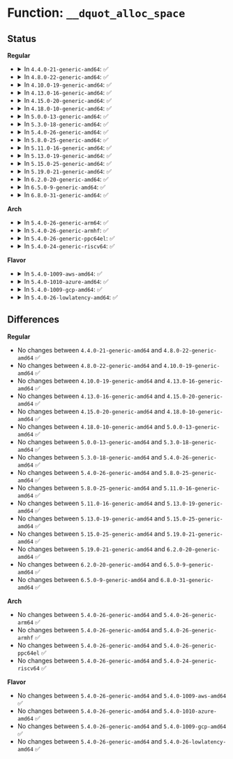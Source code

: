 # Function: <code>__dquot_alloc_space</code>

## Status
<b>Regular</b>
<ul>
<li>
<details>
<summary>In <code>4.4.0-21-generic-amd64</code>: ✅</summary>

```c
int __dquot_alloc_space(struct inode * inode, qsize_t number, int flags)
```

```json
{
  "name": "__dquot_alloc_space",
  "collision_type": "Unique Global",
  "inline_type": "No",
  "funcs": [
    {
      "addr": 18446744071581418592,
      "name": "__dquot_alloc_space",
      "external": true,
      "loc": "fs/quota/dquot.c:1646",
      "file": "fs/quota/dquot.c",
      "inline": "seen, unknown",
      "caller_inline": [],
      "caller_func": [
        "fs/ext4/balloc.c:ext4_new_meta_blocks",
        "fs/ext4/inode.c:ext4_da_get_block_prep",
        "fs/ext4/extents.c:ext4_ext_map_blocks",
        "fs/ext4/mballoc.c:ext4_mb_new_blocks",
        "fs/ext4/mballoc.c:ext4_mb_new_blocks",
        "fs/ext4/xattr.c:ext4_xattr_block_set"
      ]
    }
  ],
  "symbols": [
    {
      "addr": 18446744071581418592,
      "name": "__dquot_alloc_space",
      "section": ".text",
      "bind": "STB_GLOBAL",
      "size": 584
    }
  ]
}
```
</details>
</li>
<li>
<details>
<summary>In <code>4.8.0-22-generic-amd64</code>: ✅</summary>

```c
int __dquot_alloc_space(struct inode * inode, qsize_t number, int flags)
```

```json
{
  "name": "__dquot_alloc_space",
  "collision_type": "Unique Global",
  "inline_type": "No",
  "funcs": [
    {
      "addr": 18446744071581599968,
      "name": "__dquot_alloc_space",
      "external": true,
      "loc": "fs/quota/dquot.c:1654",
      "file": "fs/quota/dquot.c",
      "inline": "seen, unknown",
      "caller_inline": [],
      "caller_func": [
        "fs/ext4/balloc.c:ext4_new_meta_blocks",
        "fs/ext4/inode.c:ext4_da_get_block_prep",
        "fs/ext4/extents.c:ext4_ext_map_blocks",
        "fs/ext4/mballoc.c:ext4_mb_new_blocks",
        "fs/ext4/mballoc.c:ext4_mb_new_blocks",
        "fs/ext4/xattr.c:ext4_xattr_block_set"
      ]
    }
  ],
  "symbols": [
    {
      "addr": 18446744071581599968,
      "name": "__dquot_alloc_space",
      "section": ".text",
      "bind": "STB_GLOBAL",
      "size": 576
    }
  ]
}
```
</details>
</li>
<li>
<details>
<summary>In <code>4.10.0-19-generic-amd64</code>: ✅</summary>

```c
int __dquot_alloc_space(struct inode * inode, qsize_t number, int flags)
```

```json
{
  "name": "__dquot_alloc_space",
  "collision_type": "Unique Global",
  "inline_type": "No",
  "funcs": [
    {
      "addr": 18446744071581688464,
      "name": "__dquot_alloc_space",
      "external": true,
      "loc": "fs/quota/dquot.c:1651",
      "file": "fs/quota/dquot.c",
      "inline": "seen, unknown",
      "caller_inline": [],
      "caller_func": [
        "fs/ext4/balloc.c:ext4_new_meta_blocks",
        "fs/ext4/inode.c:ext4_da_get_block_prep",
        "fs/ext4/extents.c:ext4_ext_map_blocks",
        "fs/ext4/mballoc.c:ext4_mb_new_blocks",
        "fs/ext4/mballoc.c:ext4_mb_new_blocks",
        "fs/ext4/xattr.c:ext4_xattr_block_set"
      ]
    }
  ],
  "symbols": [
    {
      "addr": 18446744071581688464,
      "name": "__dquot_alloc_space",
      "section": ".text",
      "bind": "STB_GLOBAL",
      "size": 576
    }
  ]
}
```
</details>
</li>
<li>
<details>
<summary>In <code>4.13.0-16-generic-amd64</code>: ✅</summary>

```c
int __dquot_alloc_space(struct inode * inode, qsize_t number, int flags)
```

```json
{
  "name": "__dquot_alloc_space",
  "collision_type": "Unique Global",
  "inline_type": "No",
  "funcs": [
    {
      "addr": 18446744071581742416,
      "name": "__dquot_alloc_space",
      "external": true,
      "loc": "fs/quota/dquot.c:1677",
      "file": "fs/quota/dquot.c",
      "inline": "seen, unknown",
      "caller_inline": [],
      "caller_func": [
        "fs/ext4/balloc.c:ext4_new_meta_blocks",
        "fs/ext4/extents.c:ext4_ext_map_blocks",
        "fs/ext4/inode.c:ext4_da_get_block_prep",
        "fs/ext4/mballoc.c:ext4_mb_new_blocks",
        "fs/ext4/mballoc.c:ext4_mb_new_blocks",
        "fs/ext4/xattr.c:ext4_xattr_block_set",
        "fs/ext4/xattr.c:ext4_xattr_set_entry"
      ]
    }
  ],
  "symbols": [
    {
      "addr": 18446744071581742416,
      "name": "__dquot_alloc_space",
      "section": ".text",
      "bind": "STB_GLOBAL",
      "size": 552
    }
  ]
}
```
</details>
</li>
<li>
<details>
<summary>In <code>4.15.0-20-generic-amd64</code>: ✅</summary>

```c
int __dquot_alloc_space(struct inode * inode, qsize_t number, int flags)
```

```json
{
  "name": "__dquot_alloc_space",
  "collision_type": "Unique Global",
  "inline_type": "No",
  "funcs": [
    {
      "addr": 18446744071581888928,
      "name": "__dquot_alloc_space",
      "external": true,
      "loc": "fs/quota/dquot.c:1642",
      "file": "fs/quota/dquot.c",
      "inline": "seen, unknown",
      "caller_inline": [],
      "caller_func": [
        "fs/ext4/balloc.c:ext4_new_meta_blocks",
        "fs/ext4/extents.c:ext4_ext_map_blocks",
        "fs/ext4/inode.c:ext4_da_get_block_prep",
        "fs/ext4/mballoc.c:ext4_mb_new_blocks",
        "fs/ext4/mballoc.c:ext4_mb_new_blocks",
        "fs/ext4/xattr.c:ext4_xattr_block_set",
        "fs/ext4/xattr.c:ext4_xattr_set_entry"
      ]
    }
  ],
  "symbols": [
    {
      "addr": 18446744071581888928,
      "name": "__dquot_alloc_space",
      "section": ".text",
      "bind": "STB_GLOBAL",
      "size": 657
    }
  ]
}
```
</details>
</li>
<li>
<details>
<summary>In <code>4.18.0-10-generic-amd64</code>: ✅</summary>

```c
int __dquot_alloc_space(struct inode * inode, qsize_t number, int flags)
```

```json
{
  "name": "__dquot_alloc_space",
  "collision_type": "Unique Global",
  "inline_type": "No",
  "funcs": [
    {
      "addr": 18446744071582062560,
      "name": "__dquot_alloc_space",
      "external": true,
      "loc": "fs/quota/dquot.c:1639",
      "file": "fs/quota/dquot.c",
      "inline": "seen, unknown",
      "caller_inline": [],
      "caller_func": [
        "fs/ext4/balloc.c:ext4_new_meta_blocks",
        "fs/ext4/extents.c:ext4_ext_map_blocks",
        "fs/ext4/inode.c:ext4_da_get_block_prep",
        "fs/ext4/mballoc.c:ext4_mb_new_blocks",
        "fs/ext4/mballoc.c:ext4_mb_new_blocks",
        "fs/ext4/xattr.c:ext4_xattr_block_set",
        "fs/ext4/xattr.c:ext4_xattr_set_entry"
      ]
    }
  ],
  "symbols": [
    {
      "addr": 18446744071582062560,
      "name": "__dquot_alloc_space",
      "section": ".text",
      "bind": "STB_GLOBAL",
      "size": 615
    }
  ]
}
```
</details>
</li>
<li>
<details>
<summary>In <code>5.0.0-13-generic-amd64</code>: ✅</summary>

```c
int __dquot_alloc_space(struct inode * inode, qsize_t number, int flags)
```

```json
{
  "name": "__dquot_alloc_space",
  "collision_type": "Unique Global",
  "inline_type": "No",
  "funcs": [
    {
      "addr": 18446744071582160816,
      "name": "__dquot_alloc_space",
      "external": true,
      "loc": "fs/quota/dquot.c:1639",
      "file": "fs/quota/dquot.c",
      "inline": "seen, unknown",
      "caller_inline": [],
      "caller_func": [
        "fs/ext4/balloc.c:ext4_new_meta_blocks",
        "fs/ext4/inode.c:ext4_da_reserve_space",
        "fs/ext4/ioctl.c:ext4_ioctl",
        "fs/ext4/mballoc.c:ext4_mb_new_blocks",
        "fs/ext4/mballoc.c:ext4_mb_new_blocks",
        "fs/ext4/xattr.c:ext4_xattr_block_set",
        "fs/ext4/xattr.c:ext4_xattr_set_entry"
      ]
    }
  ],
  "symbols": [
    {
      "addr": 18446744071582160816,
      "name": "__dquot_alloc_space",
      "section": ".text",
      "bind": "STB_GLOBAL",
      "size": 615
    }
  ]
}
```
</details>
</li>
<li>
<details>
<summary>In <code>5.3.0-18-generic-amd64</code>: ✅</summary>

```c
int __dquot_alloc_space(struct inode * inode, qsize_t number, int flags)
```

```json
{
  "name": "__dquot_alloc_space",
  "collision_type": "Unique Global",
  "inline_type": "No",
  "funcs": [
    {
      "addr": 18446744071582323504,
      "name": "__dquot_alloc_space",
      "external": true,
      "loc": "fs/quota/dquot.c:1649",
      "file": "fs/quota/dquot.c",
      "inline": "seen, unknown",
      "caller_inline": [],
      "caller_func": [
        "fs/ext4/balloc.c:ext4_new_meta_blocks",
        "fs/ext4/inode.c:ext4_da_reserve_space",
        "fs/ext4/ioctl.c:swap_inode_boot_loader",
        "fs/ext4/mballoc.c:ext4_mb_new_blocks",
        "fs/ext4/mballoc.c:ext4_mb_new_blocks",
        "fs/ext4/xattr.c:ext4_xattr_block_set",
        "fs/ext4/xattr.c:ext4_xattr_set_entry"
      ]
    }
  ],
  "symbols": [
    {
      "addr": 18446744071582323504,
      "name": "__dquot_alloc_space",
      "section": ".text",
      "bind": "STB_GLOBAL",
      "size": 715
    }
  ]
}
```
</details>
</li>
<li>
<details>
<summary>In <code>5.4.0-26-generic-amd64</code>: ✅</summary>

```c
int __dquot_alloc_space(struct inode * inode, qsize_t number, int flags)
```

```json
{
  "name": "__dquot_alloc_space",
  "collision_type": "Unique Global",
  "inline_type": "No",
  "funcs": [
    {
      "addr": 18446744071582422704,
      "name": "__dquot_alloc_space",
      "external": true,
      "loc": "fs/quota/dquot.c:1651",
      "file": "fs/quota/dquot.c",
      "inline": "seen, unknown",
      "caller_inline": [],
      "caller_func": [
        "fs/ext4/balloc.c:ext4_new_meta_blocks",
        "fs/ext4/inode.c:ext4_da_reserve_space",
        "fs/ext4/ioctl.c:swap_inode_boot_loader",
        "fs/ext4/mballoc.c:ext4_mb_new_blocks",
        "fs/ext4/mballoc.c:ext4_mb_new_blocks",
        "fs/ext4/xattr.c:ext4_xattr_block_set",
        "fs/ext4/xattr.c:ext4_xattr_set_entry"
      ]
    }
  ],
  "symbols": [
    {
      "addr": 18446744071582422704,
      "name": "__dquot_alloc_space",
      "section": ".text",
      "bind": "STB_GLOBAL",
      "size": 715
    }
  ]
}
```
</details>
</li>
<li>
<details>
<summary>In <code>5.8.0-25-generic-amd64</code>: ✅</summary>

```c
int __dquot_alloc_space(struct inode * inode, qsize_t number, int flags)
```

```json
{
  "name": "__dquot_alloc_space",
  "collision_type": "Unique Global",
  "inline_type": "No",
  "funcs": [
    {
      "addr": 18446744071582719760,
      "name": "__dquot_alloc_space",
      "external": true,
      "loc": "fs/quota/dquot.c:1649",
      "file": "fs/quota/dquot.c",
      "inline": "seen, unknown",
      "caller_inline": [],
      "caller_func": [
        "fs/ext4/balloc.c:ext4_new_meta_blocks",
        "fs/ext4/inode.c:ext4_da_reserve_space",
        "fs/ext4/ioctl.c:swap_inode_boot_loader",
        "fs/ext4/mballoc.c:ext4_mb_new_blocks",
        "fs/ext4/mballoc.c:ext4_mb_new_blocks",
        "fs/ext4/xattr.c:ext4_xattr_block_set",
        "fs/ext4/xattr.c:ext4_xattr_set_entry"
      ]
    }
  ],
  "symbols": [
    {
      "addr": 18446744071582719760,
      "name": "__dquot_alloc_space",
      "section": ".text",
      "bind": "STB_GLOBAL",
      "size": 850
    }
  ]
}
```
</details>
</li>
<li>
<details>
<summary>In <code>5.11.0-16-generic-amd64</code>: ✅</summary>

```c
int __dquot_alloc_space(struct inode * inode, qsize_t number, int flags)
```

```json
{
  "name": "__dquot_alloc_space",
  "collision_type": "Unique Global",
  "inline_type": "No",
  "funcs": [
    {
      "addr": 18446744071582790896,
      "name": "__dquot_alloc_space",
      "external": true,
      "loc": "fs/quota/dquot.c:1650",
      "file": "fs/quota/dquot.c",
      "inline": "seen, unknown",
      "caller_inline": [],
      "caller_func": [
        "fs/ext4/balloc.c:ext4_new_meta_blocks",
        "fs/ext4/inode.c:ext4_da_reserve_space",
        "fs/ext4/ioctl.c:swap_inode_boot_loader",
        "fs/ext4/mballoc.c:ext4_mb_new_blocks",
        "fs/ext4/mballoc.c:ext4_mb_new_blocks",
        "fs/ext4/xattr.c:ext4_xattr_block_set",
        "fs/ext4/xattr.c:ext4_xattr_set_entry"
      ]
    }
  ],
  "symbols": [
    {
      "addr": 18446744071582790896,
      "name": "__dquot_alloc_space",
      "section": ".text",
      "bind": "STB_GLOBAL",
      "size": 850
    }
  ]
}
```
</details>
</li>
<li>
<details>
<summary>In <code>5.13.0-19-generic-amd64</code>: ✅</summary>

```c
int __dquot_alloc_space(struct inode * inode, qsize_t number, int flags)
```

```json
{
  "name": "__dquot_alloc_space",
  "collision_type": "Unique Global",
  "inline_type": "No",
  "funcs": [
    {
      "addr": 18446744071582816976,
      "name": "__dquot_alloc_space",
      "external": true,
      "loc": "fs/quota/dquot.c:1648",
      "file": "fs/quota/dquot.c",
      "inline": "seen, unknown",
      "caller_inline": [],
      "caller_func": [
        "fs/ext4/balloc.c:ext4_new_meta_blocks",
        "fs/ext4/inode.c:ext4_da_reserve_space",
        "fs/ext4/ioctl.c:swap_inode_boot_loader",
        "fs/ext4/mballoc.c:ext4_mb_new_blocks",
        "fs/ext4/mballoc.c:ext4_mb_new_blocks",
        "fs/ext4/xattr.c:ext4_xattr_block_set",
        "fs/ext4/xattr.c:ext4_xattr_set_entry"
      ]
    }
  ],
  "symbols": [
    {
      "addr": 18446744071582816976,
      "name": "__dquot_alloc_space",
      "section": ".text",
      "bind": "STB_GLOBAL",
      "size": 850
    }
  ]
}
```
</details>
</li>
<li>
<details>
<summary>In <code>5.15.0-25-generic-amd64</code>: ✅</summary>

```c
int __dquot_alloc_space(struct inode * inode, qsize_t number, int flags)
```

```json
{
  "name": "__dquot_alloc_space",
  "collision_type": "Unique Global",
  "inline_type": "No",
  "funcs": [
    {
      "addr": 18446744071583147008,
      "name": "__dquot_alloc_space",
      "external": true,
      "loc": "fs/quota/dquot.c:1653",
      "file": "fs/quota/dquot.c",
      "inline": "seen, unknown",
      "caller_inline": [],
      "caller_func": [
        "fs/ext4/balloc.c:ext4_new_meta_blocks",
        "fs/ext4/inode.c:ext4_da_reserve_space",
        "fs/ext4/ioctl.c:swap_inode_boot_loader",
        "fs/ext4/mballoc.c:ext4_mb_new_blocks",
        "fs/ext4/mballoc.c:ext4_mb_new_blocks",
        "fs/ext4/xattr.c:ext4_xattr_block_set",
        "fs/ext4/xattr.c:ext4_xattr_set_entry"
      ]
    }
  ],
  "symbols": [
    {
      "addr": 18446744071583147008,
      "name": "__dquot_alloc_space",
      "section": ".text",
      "bind": "STB_GLOBAL",
      "size": 968
    }
  ]
}
```
</details>
</li>
<li>
<details>
<summary>In <code>5.19.0-21-generic-amd64</code>: ✅</summary>

```c
int __dquot_alloc_space(struct inode * inode, qsize_t number, int flags)
```

```json
{
  "name": "__dquot_alloc_space",
  "collision_type": "Unique Global",
  "inline_type": "No",
  "funcs": [
    {
      "addr": 18446744071583642656,
      "name": "__dquot_alloc_space",
      "external": true,
      "loc": "fs/quota/dquot.c:1663",
      "file": "fs/quota/dquot.c",
      "inline": "seen, unknown",
      "caller_inline": [],
      "caller_func": [
        "fs/ext4/balloc.c:ext4_new_meta_blocks",
        "fs/ext4/inode.c:ext4_da_reserve_space",
        "fs/ext4/ioctl.c:swap_inode_boot_loader",
        "fs/ext4/mballoc.c:ext4_mb_new_blocks",
        "fs/ext4/mballoc.c:ext4_mb_new_blocks",
        "fs/ext4/xattr.c:ext4_xattr_block_set",
        "fs/ext4/xattr.c:ext4_xattr_set_entry"
      ]
    }
  ],
  "symbols": [
    {
      "addr": 18446744071583642656,
      "name": "__dquot_alloc_space",
      "section": ".text",
      "bind": "STB_GLOBAL",
      "size": 1018
    }
  ]
}
```
</details>
</li>
<li>
<details>
<summary>In <code>6.2.0-20-generic-amd64</code>: ✅</summary>

```c
int __dquot_alloc_space(struct inode * inode, qsize_t number, int flags)
```

```json
{
  "name": "__dquot_alloc_space",
  "collision_type": "Unique Global",
  "inline_type": "No",
  "funcs": [
    {
      "addr": 18446744071584248048,
      "name": "__dquot_alloc_space",
      "external": true,
      "loc": "fs/quota/dquot.c:1663",
      "file": "fs/quota/dquot.c",
      "inline": "seen, unknown",
      "caller_inline": [],
      "caller_func": [
        "fs/ext4/balloc.c:ext4_new_meta_blocks",
        "fs/ext4/inode.c:ext4_da_reserve_space",
        "fs/ext4/ioctl.c:swap_inode_boot_loader",
        "fs/ext4/mballoc.c:ext4_mb_new_blocks",
        "fs/ext4/mballoc.c:ext4_mb_new_blocks",
        "fs/ext4/xattr.c:ext4_xattr_block_set",
        "fs/ext4/xattr.c:ext4_xattr_set_entry"
      ]
    }
  ],
  "symbols": [
    {
      "addr": 18446744071584248048,
      "name": "__dquot_alloc_space",
      "section": ".text",
      "bind": "STB_GLOBAL",
      "size": 1018
    }
  ]
}
```
</details>
</li>
<li>
<details>
<summary>In <code>6.5.0-9-generic-amd64</code>: ✅</summary>

```c
int __dquot_alloc_space(struct inode * inode, qsize_t number, int flags)
```

```json
{
  "name": "__dquot_alloc_space",
  "collision_type": "Unique Global",
  "inline_type": "No",
  "funcs": [
    {
      "addr": 18446744071584478656,
      "name": "__dquot_alloc_space",
      "external": true,
      "loc": "fs/quota/dquot.c:1721",
      "file": "fs/quota/dquot.c",
      "inline": "seen, unknown",
      "caller_inline": [],
      "caller_func": [
        "fs/ext4/balloc.c:ext4_new_meta_blocks",
        "fs/ext4/inode.c:ext4_da_reserve_space",
        "fs/ext4/ioctl.c:swap_inode_boot_loader",
        "fs/ext4/mballoc.c:ext4_mb_new_blocks",
        "fs/ext4/mballoc.c:ext4_mb_new_blocks",
        "fs/ext4/xattr.c:ext4_xattr_block_set",
        "fs/ext4/xattr.c:ext4_xattr_set_entry"
      ]
    }
  ],
  "symbols": [
    {
      "addr": 18446744071584478656,
      "name": "__dquot_alloc_space",
      "section": ".text",
      "bind": "STB_GLOBAL",
      "size": 1010
    }
  ]
}
```
</details>
</li>
<li>
<details>
<summary>In <code>6.8.0-31-generic-amd64</code>: ✅</summary>

```c
int __dquot_alloc_space(struct inode * inode, qsize_t number, int flags)
```

```json
{
  "name": "__dquot_alloc_space",
  "collision_type": "Unique Global",
  "inline_type": "No",
  "funcs": [
    {
      "addr": 18446744071584701616,
      "name": "__dquot_alloc_space",
      "external": true,
      "loc": "fs/quota/dquot.c:1675",
      "file": "fs/quota/dquot.c",
      "inline": "seen, unknown",
      "caller_inline": [],
      "caller_func": [
        "mm/shmem.c:shmem_inode_acct_blocks",
        "mm/shmem.c:shmem_inode_acct_blocks",
        "fs/ext4/balloc.c:ext4_new_meta_blocks",
        "fs/ext4/inode.c:ext4_da_reserve_space",
        "fs/ext4/ioctl.c:swap_inode_boot_loader",
        "fs/ext4/mballoc.c:ext4_mb_new_blocks",
        "fs/ext4/mballoc.c:ext4_mb_new_blocks",
        "fs/ext4/xattr.c:ext4_xattr_block_set",
        "fs/ext4/xattr.c:ext4_xattr_set_entry"
      ]
    }
  ],
  "symbols": [
    {
      "addr": 18446744071584701616,
      "name": "__dquot_alloc_space",
      "section": ".text",
      "bind": "STB_GLOBAL",
      "size": 1010
    }
  ]
}
```
</details>
</li>
</ul>
<b>Arch</b>
<ul>
<li>
<details>
<summary>In <code>5.4.0-26-generic-arm64</code>: ✅</summary>

```c
int __dquot_alloc_space(struct inode * inode, qsize_t number, int flags)
```

```json
{
  "name": "__dquot_alloc_space",
  "collision_type": "Unique Global",
  "inline_type": "No",
  "funcs": [
    {
      "addr": 18446603336494033392,
      "name": "__dquot_alloc_space",
      "external": true,
      "loc": "fs/quota/dquot.c:1651",
      "file": "fs/quota/dquot.c",
      "inline": "seen, unknown",
      "caller_inline": [],
      "caller_func": [
        "fs/ext4/balloc.c:ext4_new_meta_blocks",
        "fs/ext4/ioctl.c:swap_inode_boot_loader",
        "fs/ext4/mballoc.c:ext4_mb_new_blocks",
        "fs/ext4/mballoc.c:ext4_mb_new_blocks",
        "fs/ext4/xattr.c:ext4_xattr_block_set",
        "fs/ext4/xattr.c:ext4_xattr_set_entry"
      ]
    }
  ],
  "symbols": [
    {
      "addr": 18446603336494033392,
      "name": "__dquot_alloc_space",
      "section": ".text",
      "bind": "STB_GLOBAL",
      "size": 936
    }
  ]
}
```
</details>
</li>
<li>
<details>
<summary>In <code>5.4.0-26-generic-armhf</code>: ✅</summary>

```c
int __dquot_alloc_space(struct inode * inode, qsize_t number, int flags)
```

```json
{
  "name": "__dquot_alloc_space",
  "collision_type": "Unique Global",
  "inline_type": "No",
  "funcs": [
    {
      "addr": 3227500936,
      "name": "__dquot_alloc_space",
      "external": true,
      "loc": "fs/quota/dquot.c:1651",
      "file": "fs/quota/dquot.c",
      "inline": "seen, unknown",
      "caller_inline": [],
      "caller_func": [
        "fs/ext4/balloc.c:ext4_new_meta_blocks",
        "fs/ext4/inode.c:ext4_da_reserve_space",
        "fs/ext4/ioctl.c:swap_inode_boot_loader",
        "fs/ext4/mballoc.c:ext4_mb_new_blocks",
        "fs/ext4/mballoc.c:ext4_mb_new_blocks",
        "fs/ext4/xattr.c:ext4_xattr_block_set",
        "fs/ext4/xattr.c:ext4_xattr_set_entry"
      ]
    }
  ],
  "symbols": [
    {
      "addr": 3227500936,
      "name": "__dquot_alloc_space",
      "section": ".text",
      "bind": "STB_GLOBAL",
      "size": 996
    }
  ]
}
```
</details>
</li>
<li>
<details>
<summary>In <code>5.4.0-26-generic-ppc64el</code>: ✅</summary>

```c
int __dquot_alloc_space(struct inode * inode, qsize_t number, int flags)
```

```json
{
  "name": "__dquot_alloc_space",
  "collision_type": "Unique Global",
  "inline_type": "No",
  "funcs": [
    {
      "addr": 13835058055287694384,
      "name": "__dquot_alloc_space",
      "external": true,
      "loc": "fs/quota/dquot.c:1651",
      "file": "fs/quota/dquot.c",
      "inline": "seen, unknown",
      "caller_inline": [],
      "caller_func": [
        "fs/ext4/balloc.c:ext4_new_meta_blocks",
        "fs/ext4/inode.c:ext4_da_reserve_space",
        "fs/ext4/ioctl.c:swap_inode_boot_loader",
        "fs/ext4/mballoc.c:ext4_mb_new_blocks",
        "fs/ext4/mballoc.c:ext4_mb_new_blocks",
        "fs/ext4/xattr.c:ext4_xattr_block_set",
        "fs/ext4/xattr.c:ext4_xattr_set_entry"
      ]
    }
  ],
  "symbols": [
    {
      "addr": 13835058055287694384,
      "name": "__dquot_alloc_space",
      "section": ".text",
      "bind": "STB_GLOBAL",
      "size": 1152
    }
  ]
}
```
</details>
</li>
<li>
<details>
<summary>In <code>5.4.0-24-generic-riscv64</code>: ✅</summary>

```c
int __dquot_alloc_space(struct inode * inode, qsize_t number, int flags)
```

```json
{
  "name": "__dquot_alloc_space",
  "collision_type": "Unique Global",
  "inline_type": "No",
  "funcs": [
    {
      "addr": 18446743936273538170,
      "name": "__dquot_alloc_space",
      "external": true,
      "loc": "fs/quota/dquot.c:1651",
      "file": "fs/quota/dquot.c",
      "inline": "seen, unknown",
      "caller_inline": [],
      "caller_func": [
        "fs/ext4/balloc.c:ext4_new_meta_blocks",
        "fs/ext4/inode.c:ext4_da_reserve_space",
        "fs/ext4/ioctl.c:swap_inode_boot_loader",
        "fs/ext4/mballoc.c:ext4_mb_new_blocks",
        "fs/ext4/mballoc.c:ext4_mb_new_blocks",
        "fs/ext4/xattr.c:ext4_xattr_block_set",
        "fs/ext4/xattr.c:ext4_xattr_set_entry"
      ]
    }
  ],
  "symbols": [
    {
      "addr": 18446743936273538170,
      "name": "__dquot_alloc_space",
      "section": ".text",
      "bind": "STB_GLOBAL",
      "size": 800
    }
  ]
}
```
</details>
</li>
</ul>
<b>Flavor</b>
<ul>
<li>
<details>
<summary>In <code>5.4.0-1009-aws-amd64</code>: ✅</summary>

```c
int __dquot_alloc_space(struct inode * inode, qsize_t number, int flags)
```

```json
{
  "name": "__dquot_alloc_space",
  "collision_type": "Unique Global",
  "inline_type": "No",
  "funcs": [
    {
      "addr": 18446744071582391440,
      "name": "__dquot_alloc_space",
      "external": true,
      "loc": "fs/quota/dquot.c:1651",
      "file": "fs/quota/dquot.c",
      "inline": "seen, unknown",
      "caller_inline": [],
      "caller_func": [
        "fs/ext4/balloc.c:ext4_new_meta_blocks",
        "fs/ext4/inode.c:ext4_da_reserve_space",
        "fs/ext4/ioctl.c:swap_inode_boot_loader",
        "fs/ext4/mballoc.c:ext4_mb_new_blocks",
        "fs/ext4/mballoc.c:ext4_mb_new_blocks",
        "fs/ext4/xattr.c:ext4_xattr_block_set",
        "fs/ext4/xattr.c:ext4_xattr_set_entry"
      ]
    }
  ],
  "symbols": [
    {
      "addr": 18446744071582391440,
      "name": "__dquot_alloc_space",
      "section": ".text",
      "bind": "STB_GLOBAL",
      "size": 715
    }
  ]
}
```
</details>
</li>
<li>
<details>
<summary>In <code>5.4.0-1010-azure-amd64</code>: ✅</summary>

```c
int __dquot_alloc_space(struct inode * inode, qsize_t number, int flags)
```

```json
{
  "name": "__dquot_alloc_space",
  "collision_type": "Unique Global",
  "inline_type": "No",
  "funcs": [
    {
      "addr": 18446744071582329136,
      "name": "__dquot_alloc_space",
      "external": true,
      "loc": "fs/quota/dquot.c:1651",
      "file": "fs/quota/dquot.c",
      "inline": "seen, unknown",
      "caller_inline": [],
      "caller_func": [
        "fs/ext4/balloc.c:ext4_new_meta_blocks",
        "fs/ext4/inode.c:ext4_da_reserve_space",
        "fs/ext4/ioctl.c:swap_inode_boot_loader",
        "fs/ext4/mballoc.c:ext4_mb_new_blocks",
        "fs/ext4/mballoc.c:ext4_mb_new_blocks",
        "fs/ext4/xattr.c:ext4_xattr_block_set",
        "fs/ext4/xattr.c:ext4_xattr_set_entry"
      ]
    }
  ],
  "symbols": [
    {
      "addr": 18446744071582329136,
      "name": "__dquot_alloc_space",
      "section": ".text",
      "bind": "STB_GLOBAL",
      "size": 715
    }
  ]
}
```
</details>
</li>
<li>
<details>
<summary>In <code>5.4.0-1009-gcp-amd64</code>: ✅</summary>

```c
int __dquot_alloc_space(struct inode * inode, qsize_t number, int flags)
```

```json
{
  "name": "__dquot_alloc_space",
  "collision_type": "Unique Global",
  "inline_type": "No",
  "funcs": [
    {
      "addr": 18446744071582381920,
      "name": "__dquot_alloc_space",
      "external": true,
      "loc": "fs/quota/dquot.c:1651",
      "file": "fs/quota/dquot.c",
      "inline": "seen, unknown",
      "caller_inline": [],
      "caller_func": [
        "fs/ext4/balloc.c:ext4_new_meta_blocks",
        "fs/ext4/inode.c:ext4_da_reserve_space",
        "fs/ext4/ioctl.c:swap_inode_boot_loader",
        "fs/ext4/mballoc.c:ext4_mb_new_blocks",
        "fs/ext4/mballoc.c:ext4_mb_new_blocks",
        "fs/ext4/xattr.c:ext4_xattr_block_set",
        "fs/ext4/xattr.c:ext4_xattr_set_entry"
      ]
    }
  ],
  "symbols": [
    {
      "addr": 18446744071582381920,
      "name": "__dquot_alloc_space",
      "section": ".text",
      "bind": "STB_GLOBAL",
      "size": 715
    }
  ]
}
```
</details>
</li>
<li>
<details>
<summary>In <code>5.4.0-26-lowlatency-amd64</code>: ✅</summary>

```c
int __dquot_alloc_space(struct inode * inode, qsize_t number, int flags)
```

```json
{
  "name": "__dquot_alloc_space",
  "collision_type": "Unique Global",
  "inline_type": "No",
  "funcs": [
    {
      "addr": 18446744071582468816,
      "name": "__dquot_alloc_space",
      "external": true,
      "loc": "fs/quota/dquot.c:1651",
      "file": "fs/quota/dquot.c",
      "inline": "seen, unknown",
      "caller_inline": [],
      "caller_func": [
        "fs/ext4/balloc.c:ext4_new_meta_blocks",
        "fs/ext4/inode.c:ext4_da_reserve_space",
        "fs/ext4/ioctl.c:swap_inode_boot_loader",
        "fs/ext4/mballoc.c:ext4_mb_new_blocks",
        "fs/ext4/mballoc.c:ext4_mb_new_blocks",
        "fs/ext4/xattr.c:ext4_xattr_block_set",
        "fs/ext4/xattr.c:ext4_xattr_set_entry"
      ]
    }
  ],
  "symbols": [
    {
      "addr": 18446744071582468816,
      "name": "__dquot_alloc_space",
      "section": ".text",
      "bind": "STB_GLOBAL",
      "size": 718
    }
  ]
}
```
</details>
</li>
</ul>

## Differences
<b>Regular</b>
<ul>
<li>
No changes between <code>4.4.0-21-generic-amd64</code> and <code>4.8.0-22-generic-amd64</code> ✅
</li>
<li>
No changes between <code>4.8.0-22-generic-amd64</code> and <code>4.10.0-19-generic-amd64</code> ✅
</li>
<li>
No changes between <code>4.10.0-19-generic-amd64</code> and <code>4.13.0-16-generic-amd64</code> ✅
</li>
<li>
No changes between <code>4.13.0-16-generic-amd64</code> and <code>4.15.0-20-generic-amd64</code> ✅
</li>
<li>
No changes between <code>4.15.0-20-generic-amd64</code> and <code>4.18.0-10-generic-amd64</code> ✅
</li>
<li>
No changes between <code>4.18.0-10-generic-amd64</code> and <code>5.0.0-13-generic-amd64</code> ✅
</li>
<li>
No changes between <code>5.0.0-13-generic-amd64</code> and <code>5.3.0-18-generic-amd64</code> ✅
</li>
<li>
No changes between <code>5.3.0-18-generic-amd64</code> and <code>5.4.0-26-generic-amd64</code> ✅
</li>
<li>
No changes between <code>5.4.0-26-generic-amd64</code> and <code>5.8.0-25-generic-amd64</code> ✅
</li>
<li>
No changes between <code>5.8.0-25-generic-amd64</code> and <code>5.11.0-16-generic-amd64</code> ✅
</li>
<li>
No changes between <code>5.11.0-16-generic-amd64</code> and <code>5.13.0-19-generic-amd64</code> ✅
</li>
<li>
No changes between <code>5.13.0-19-generic-amd64</code> and <code>5.15.0-25-generic-amd64</code> ✅
</li>
<li>
No changes between <code>5.15.0-25-generic-amd64</code> and <code>5.19.0-21-generic-amd64</code> ✅
</li>
<li>
No changes between <code>5.19.0-21-generic-amd64</code> and <code>6.2.0-20-generic-amd64</code> ✅
</li>
<li>
No changes between <code>6.2.0-20-generic-amd64</code> and <code>6.5.0-9-generic-amd64</code> ✅
</li>
<li>
No changes between <code>6.5.0-9-generic-amd64</code> and <code>6.8.0-31-generic-amd64</code> ✅
</li>
</ul>
<b>Arch</b>
<ul>
<li>
No changes between <code>5.4.0-26-generic-amd64</code> and <code>5.4.0-26-generic-arm64</code> ✅
</li>
<li>
No changes between <code>5.4.0-26-generic-amd64</code> and <code>5.4.0-26-generic-armhf</code> ✅
</li>
<li>
No changes between <code>5.4.0-26-generic-amd64</code> and <code>5.4.0-26-generic-ppc64el</code> ✅
</li>
<li>
No changes between <code>5.4.0-26-generic-amd64</code> and <code>5.4.0-24-generic-riscv64</code> ✅
</li>
</ul>
<b>Flavor</b>
<ul>
<li>
No changes between <code>5.4.0-26-generic-amd64</code> and <code>5.4.0-1009-aws-amd64</code> ✅
</li>
<li>
No changes between <code>5.4.0-26-generic-amd64</code> and <code>5.4.0-1010-azure-amd64</code> ✅
</li>
<li>
No changes between <code>5.4.0-26-generic-amd64</code> and <code>5.4.0-1009-gcp-amd64</code> ✅
</li>
<li>
No changes between <code>5.4.0-26-generic-amd64</code> and <code>5.4.0-26-lowlatency-amd64</code> ✅
</li>
</ul>
